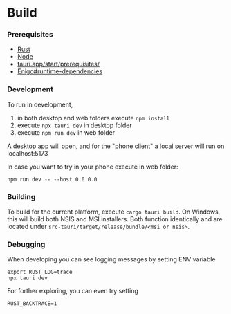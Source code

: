 # Build

### Prerequisites

- [Rust](https://www.rust-lang.org/tools/install)
- [Node](https://nodejs.org/en/download/current)
- [tauri.app/start/prerequisites/](https://beta.tauri.app/start/prerequisites/)
- [Enigo#runtime-dependencies](https://github.com/enigo-rs/enigo?tab=readme-ov-file#runtime-dependencies)

### Development

To run in development,

1. in both desktop and web folders execute `npm install`
2. execute `npx tauri dev` in desktop folder
3. execute `npm run dev` in web folder

A desktop app will open,
and for the "phone client" a local server will run on localhost:5173

In case you want to try in your phone execute in web folder:

```shell
npm run dev -- --host 0.0.0.0
```

### Building

To build for the current platform, execute `cargo tauri build`. On Windows, this will build both NSIS and MSI installers. Both function identically and are located under `src-tauri/target/release/bundle/<msi or nsis>`.

### Debugging

When developing you can see logging messages by setting ENV variable

```
export RUST_LOG=trace
npx tauri dev
```

For forther exploring, you can even try setting

```
RUST_BACKTRACE=1
```
